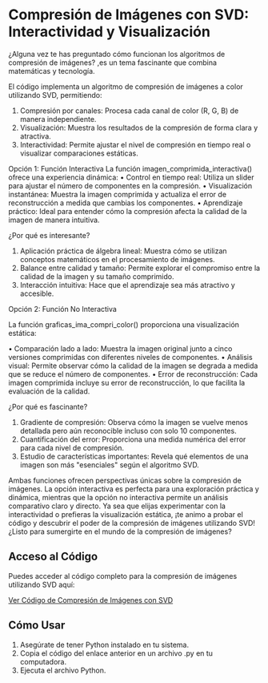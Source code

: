 # Compresión de Imágenes con SVD: Interactividad y Visualización

¿Alguna vez te has preguntado cómo funcionan los algoritmos de compresión de imágenes? ,es un tema fascinante que combina matemáticas y tecnología. 

El código implementa un algoritmo de compresión de imágenes a color utilizando SVD, permitiendo:

1.	Compresión por canales: Procesa cada canal de color (R, G, B) de manera independiente.
2.	Visualización: Muestra los resultados de la compresión de forma clara y atractiva.
3.	Interactividad: Permite ajustar el nivel de compresión en tiempo real o visualizar comparaciones estáticas.

Opción 1: Función Interactiva
La función imagen_comprimida_interactiva() ofrece una experiencia dinámica:
•	Control en tiempo real: Utiliza un slider para ajustar el número de componentes en la compresión.
•	Visualización instantánea: Muestra la imagen comprimida y actualiza el error de reconstrucción a medida que cambias los componentes.
•	Aprendizaje práctico: Ideal para entender cómo la compresión afecta la calidad de la imagen de manera intuitiva.

¿Por qué es interesante?

1.	Aplicación práctica de álgebra lineal: Muestra cómo se utilizan conceptos matemáticos en el procesamiento de imágenes.
2.	Balance entre calidad y tamaño: Permite explorar el compromiso entre la calidad de la imagen y su tamaño comprimido.
3.	Interacción intuitiva: Hace que el aprendizaje sea más atractivo y accesible.

Opción 2: Función No Interactiva

La función graficas_ima_compri_color() proporciona una visualización estática:

•	Comparación lado a lado: Muestra la imagen original junto a cinco versiones comprimidas con diferentes niveles de componentes.
•	Análisis visual: Permite observar cómo la calidad de la imagen se degrada a medida que se reduce el número de componentes.
•	Error de reconstrucción: Cada imagen comprimida incluye su error de reconstrucción, lo que facilita la evaluación de la calidad.

¿Por qué es fascinante?

1.	Gradiente de compresión: Observa cómo la imagen se vuelve menos detallada pero aún reconocible incluso con solo 10 componentes.
2.	Cuantificación del error: Proporciona una medida numérica del error para cada nivel de compresión.
3.	Estudio de características importantes: Revela qué elementos de una imagen son más "esenciales" según el algoritmo SVD.


Ambas funciones ofrecen perspectivas únicas sobre la compresión de imágenes.
La opción interactiva es perfecta para una exploración práctica y dinámica, mientras que la opción no interactiva permite un análisis comparativo claro y directo.
Ya sea que elijas experimentar con la interactividad o prefieras la visualización estática, ¡te animo a probar el código y descubrir el poder de la compresión de imágenes utilizando SVD! 
¿Listo para sumergirte en el mundo de la compresión de imágenes? 

## Acceso al Código

Puedes acceder al código completo para la compresión de imágenes utilizando SVD aquí:

[Ver Código de Compresión de Imágenes con SVD](compresion.py)

## Cómo Usar

1. Asegúrate de tener Python instalado en tu sistema.
2. Copia el código del enlace anterior en un archivo .py en tu computadora.
3. Ejecuta el archivo Python.
